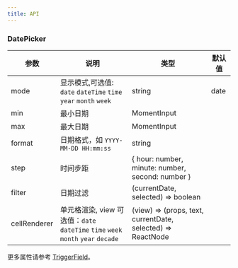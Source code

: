 ```yaml
---
title: API
---
```


### DatePicker

| 参数         | 说明                                                                             | 类型                                                        | 默认值 |
| ------------ | -------------------------------------------------------------------------------- | ----------------------------------------------------------- | ------ |
| mode | 显示模式,可选值: `date` `dateTime` `time` `year` `month` `week` | string | date  |
| min          | 最小日期                                                                         | MomentInput                                                 |        |
| max          | 最大日期                                                                         | MomentInput                                                 |        |
| format       | 日期格式，如 `YYYY-MM-DD HH:mm:ss`                                               | string                                                      |        |
| step         | 时间步距                                                                         | { hour: number, minute: number, second: number }            |        |
| filter       | 日期过滤                                                                         | (currentDate, selected) => boolean                          |        |
| cellRenderer | 单元格渲染, view 可选值：`date` `dateTime` `time` `week` `month` `year` `decade` | (view) => (props, text, currentDate, selected) => ReactNode |        |

更多属性请参考 [TriggerField](/zh/procmp/abstract/trigger-field/#TriggerField)。

<style>
.code-box-demo .c7n-pro-calendar-picker-wrapper {
  margin-bottom: .1rem;
}
</style>
